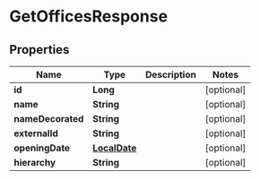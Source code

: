 
# GetOfficesResponse

## Properties
Name | Type | Description | Notes
------------ | ------------- | ------------- | -------------
**id** | **Long** |  |  [optional]
**name** | **String** |  |  [optional]
**nameDecorated** | **String** |  |  [optional]
**externalId** | **String** |  |  [optional]
**openingDate** | [**LocalDate**](LocalDate.md) |  |  [optional]
**hierarchy** | **String** |  |  [optional]



